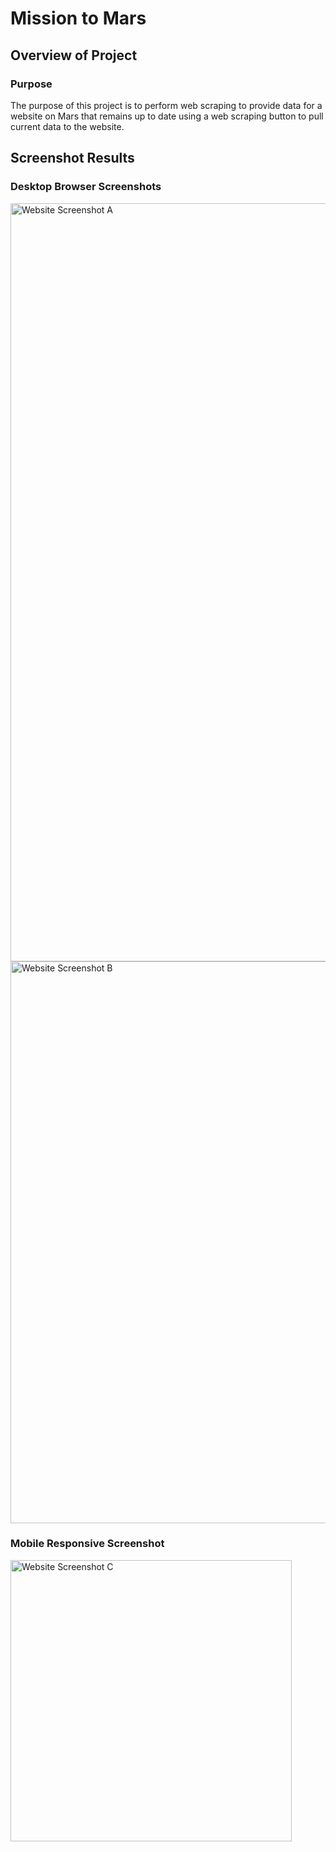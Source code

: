 # Mission to Mars
## Overview of Project
### Purpose
The purpose of this project is to perform web scraping to provide data for a website on Mars that remains up to date using a web scraping button to pull current data to the website.

## Screenshot Results
### Desktop Browser Screenshots
<img width="1213" alt="Website Screenshot A" src="https://user-images.githubusercontent.com/96451672/158080847-f4d2cb0c-602f-4179-9d36-263e9b1a39f5.png">
<img width="899" alt="Website Screenshot B" src="https://user-images.githubusercontent.com/96451672/158080850-e95ad87c-e8d8-42eb-a6c8-7a2ee3a7a351.png">

### Mobile Responsive Screenshot
<img width="450" alt="Website Screenshot C" src="https://user-images.githubusercontent.com/96451672/158080851-d91df120-673a-4e2d-96db-868f357de506.png">
